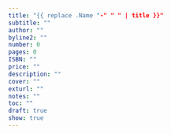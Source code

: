 ```yaml
---
title: "{{ replace .Name "-" " " | title }}"
subtitle: ""
author: ""
byline2: ""
number: 0
pages: 0
ISBN: ""
price: ""
description: ""
cover: ""
exturl: ""
notes: ""
toc: ""
draft: true
show: true
---
```

